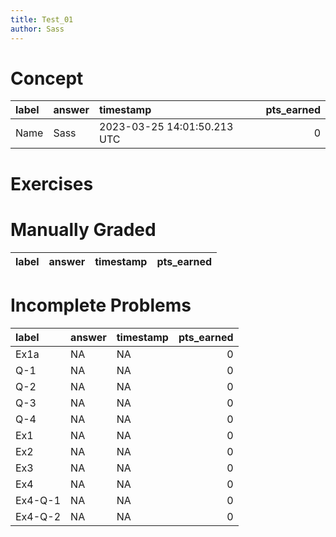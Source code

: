 ```yaml
---
title: Test_01
author: Sass
---
```

# Concept

|label |answer |timestamp                   | pts_earned|
|:-----|:------|:---------------------------|----------:|
|Name  |Sass   |2023-03-25 14:01:50.213 UTC |          0|
# Exercises
# Manually Graded

|label |answer |timestamp | pts_earned|
|:-----|:------|:---------|----------:|
# Incomplete Problems

|label   |answer |timestamp | pts_earned|
|:-------|:------|:---------|----------:|
|Ex1a    |NA     |NA        |          0|
|Q-1     |NA     |NA        |          0|
|Q-2     |NA     |NA        |          0|
|Q-3     |NA     |NA        |          0|
|Q-4     |NA     |NA        |          0|
|Ex1     |NA     |NA        |          0|
|Ex2     |NA     |NA        |          0|
|Ex3     |NA     |NA        |          0|
|Ex4     |NA     |NA        |          0|
|Ex4-Q-1 |NA     |NA        |          0|
|Ex4-Q-2 |NA     |NA        |          0|
